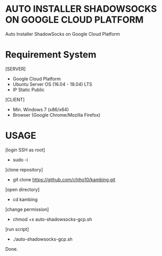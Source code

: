 # AUTO INSTALLER SHADOWSOCKS ON GOOGLE CLOUD PLATFORM

Auto Installer ShadowSocks on Google Cloud Platform

# Requirement System

[SERVER]
- Google Cloud Platform 
- Ubuntu Server OS (16.04 - 18.04) LTS
- IP Static Public

[CLIENT]
- Min. Windows 7 (x86/x64)
- Browser (Google Chrome/Mozilla Firefox)

# USAGE

[login SSH as root]
- sudo -i

[clone repository]
- git clone https://github.com/chiho10/kambing.git

[open directory]
- cd kambing

[change permission]
- chmod +x auto-shadowsocks-gcp.sh

[run script]
- ./auto-shadowsocks-gcp.sh

Done.
